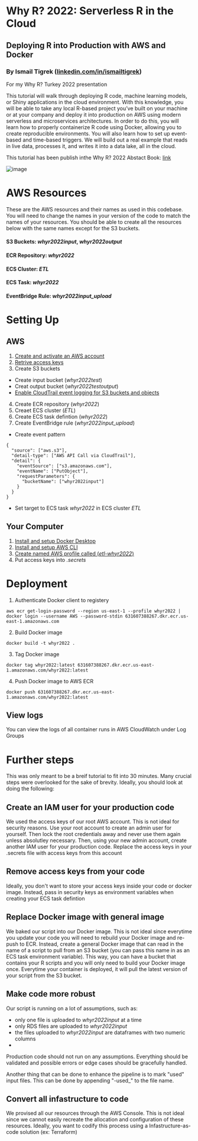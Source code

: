 # Why R? 2022: Serverless R in the Cloud
## Deploying R into Production with AWS and Docker
### By Ismail Tigrek ([linkedin.com/in/ismailtigrek](https://www.linkedin.com/in/ismailtigrek/))
For my Why R? Turkey 2022 presentation

This tutorial will walk through deploying R code, machine learning models, or Shiny applications in the cloud environment. With this knowledge, you will be able to take any local R-based project you’ve built on your machine or at your company and deploy it into production on AWS using modern serverless and microservices architectures. In order to do this, you will learn how to properly containerize R code using Docker, allowing you to create reproducible environments. You will also learn how to set up event-based and time-based triggers. We will build out a real example that reads in live data, processes it, and writes it into a data lake, all in the cloud.

This tutorial has been publish inthe Why R? 2022 Abstact Book: [link](https://whyr.pl/2022/turkey/abstract_book/konu%C5%9Fmalar.html#serverless-r-in-the-cloud---deploying-r-into-production-with-aws-and-docker)

![image](https://user-images.githubusercontent.com/6436162/163592027-e2bc34d2-5106-404b-b430-23da5d807f91.png)


# AWS Resources

These are the AWS resources and their names as used in this codebase. You will need to change the names in your version of the code to match the names of your resources. You should be able to create all the resources below with the same names except for the S3 buckets.

#### S3 Buckets: _whyr2022input_, _whyr2022output_

#### ECR Repository: _whyr2022_

#### ECS Cluster: _ETL_

#### ECS Task: _whyr2022_

#### EventBridge Rule: _whyr2022input_upload_

# Setting Up

## AWS

1. [Create and activate an AWS account](https://aws.amazon.com/premiumsupport/knowledge-center/create-and-activate-aws-account/)
2. [Retrive access keys](https://www.msp360.com/resources/blog/how-to-find-your-aws-access-key-id-and-secret-access-key/)
3. Create S3 buckets
 - Create input bucket (_whyr2022test_)
 - Creat output bucket (_whyr2022testoutput_)
 - [Enable CloudTrail event logging for S3 buckets and objects](https://docs.aws.amazon.com/AmazonS3/latest/userguide/enable-cloudtrail-logging-for-s3.html)

4. Create ECR repository (_whyr2022_)
5. Creaet ECS cluster (_ETL_)
6. Create ECS task defintion (_whyr2022_)
7. Create EventBridge rule (_whyr2022input_upload_)
 - Create event pattern

```
{
  "source": ["aws.s3"],
  "detail-type": ["AWS API Call via CloudTrail"],
  "detail": {
    "eventSource": ["s3.amazonaws.com"],
    "eventName": ["PutObject"],
    "requestParameters": {
      "bucketName": ["whyr2022input"]
    }
  }
}
```
- Set target to ECS task _whyr2022_ in ECS cluster _ETL_

## Your Computer
1. [Install and setup Docker Desktop](https://docs.docker.com/desktop/windows/install/)
2. [Install and setup AWS CLI](https://docs.aws.amazon.com/cli/latest/userguide/getting-started-install.html)
3. [Create named AWS profile called (_etl-whyr2022_)](https://docs.aws.amazon.com/cli/latest/userguide/cli-configure-profiles.html)
4. Put access keys into _.secrets_ 

# Deployment
1. Authenticate Docker client to registery

```
aws ecr get-login-password --region us-east-1 --profile whyr2022 | docker login --username AWS --password-stdin 631607388267.dkr.ecr.us-east-1.amazonaws.com
```
2. Build Docker image

```
docker build -t whyr2022 .
```

3. Tag Docker image

```
docker tag whyr2022:latest 631607388267.dkr.ecr.us-east-1.amazonaws.com/whyr2022:latest
```

4. Push Docker image to AWS ECR

```
docker push 631607388267.dkr.ecr.us-east-1.amazonaws.com/whyr2022:latest
```

## View logs

You can view the logs of all container runs in AWS CloudWatch under Log Groups

# Further steps

This was only meant to be a breif tutorial to fit into 30 minutes. Many crucial steps were overlooked for the sake of brevity. Ideally, you should look at doing the following:

## Create an IAM user for your production code

We used the access keys of our root AWS account. This is not ideal for security reasons. Use your root account to create an admin user for yourself. Then lock the root credentials away and never use them again unless absolutley necessary. Then, using your new admin account, create another IAM user for your production code. Replace the access keys in your .secrets file with access keys from this account

## Remove access keys from your code

Ideally, you don't want to store your access keys inside your code or docker image. Instead, pass in security keys as environment variables when creating your ECS task defintion

## Replace Docker image with general image

We baked our script into our Docker image. This is not ideal since everytime you update your code you will need to rebuild your Docker image and re-push to ECR. Instead, create a general Docker image that can read in the name of a script to pull from an S3 bucket (you can pass this name in as an ECS task environment variable). This way, you can have a bucket that contains your R scripts and you will only need to build your Docker image once. Everytime your container is deployed, it will pull the latest version of your script from the S3 bucket.

## Make code more robust

Our script is running on a lot of assumptions, such as:
- only one file is uploaded to _whyr2022input_ at a time
- only RDS files are uploaded to _whyr2022input_
- the files uploaded to _whyr2022input_ are dataframes with two numeric columns
- 
Production code should not run on any assumptions. Everything should be validated and possible errors or edge cases should be gracefully handled.

Another thing that can be done to enhance the pipeline is to mark "used" input files. This can be done by appending "-used_<TIMESTAMP>" to the file name.

## Convert all infastructure to code

We provised all our resources through the AWS Console. This is not ideal since we cannot easily recreate the allocation and configuration of these resources. Ideally, you want to codify this process using a Infastructure-as-code solution (ex: Terraform)

